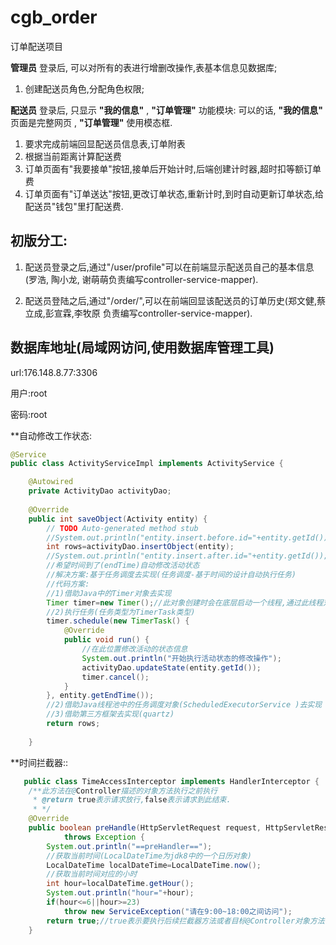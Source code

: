 # cgb_order

订单配送项目

**管理员** 登录后, 可以对所有的表进行增删改操作,表基本信息见数据库;

1. 创建配送员角色,分配角色权限;

**配送员**	登录后, 只显示 **"我的信息"** , **"订单管理"** 功能模块: 可以的话, **"我的信息"** 页面是完整网页 , **"订单管理"** 使用模态框.

1. 要求完成前端回显配送员信息表,订单附表
2. 根据当前距离计算配送费
3. 订单页面有"我要接单"按钮,接单后开始计时,后端创建计时器,超时扣等额订单费
4. 订单页面有"订单送达"按钮,更改订单状态,重新计时,到时自动更新订单状态,给配送员"钱包"里打配送费.



## 初版分工:

1. 配送员登录之后,通过"/user/profile"可以在前端显示配送员自己的基本信息(罗浩, 陶小龙, 谢萌萌负责编写controller-service-mapper).

2. 配送员登陆之后,通过"/order/",可以在前端回显该配送员的订单历史(郑文健,蔡立成,彭宣霖,李牧原 负责编写controller-service-mapper).

   

## 数据库地址(局域网访问,使用数据库管理工具)

url:176.148.8.77:3306  

用户:root

密码:root


**自动修改工作状态:
```java
@Service
public class ActivityServiceImpl implements ActivityService {

	@Autowired
	private ActivityDao activityDao;
	
	@Override
	public int saveObject(Activity entity) {
		// TODO Auto-generated method stub
		//System.out.println("entity.insert.before.id="+entity.getId());
		int rows=activityDao.insertObject(entity);
		//System.out.println("entity.insert.after.id="+entity.getId());
		//希望时间到了(endTime)自动修改活动状态
		//解决方案:基于任务调度去实现(任务调度-基于时间的设计自动执行任务)
		//代码方案:
		//1)借助Java中的Timer对象去实现
		Timer timer=new Timer();//此对象创建时会在底层启动一个线程,通过此线程对时间进行监控
		//2)执行任务(任务类型为TimerTask类型)
		timer.schedule(new TimerTask() {
			@Override
			public void run() {
				//在此位置修改活动的状态信息
				System.out.println("开始执行活动状态的修改操作");
				activityDao.updateState(entity.getId());
				timer.cancel();
			}
		}, entity.getEndTime());
		//2)借助Java线程池中的任务调度对象(ScheduledExecutorService )去实现
		//3)借助第三方框架去实现(quartz)
		return rows;
	
	}
```

**时间拦截器::
```java
   public class TimeAccessInterceptor implements HandlerInterceptor {
    /**此方法在@Controller描述的对象方法执行之前执行
     * @return true表示请求放行,false表示请求到此结束.
     * */
	@Override
	public boolean preHandle(HttpServletRequest request, HttpServletResponse response, Object handler)
			throws Exception {
		System.out.println("==preHandler==");
		//获取当前时间(LocalDateTime为jdk8中的一个日历对象)
		LocalDateTime localDateTime=LocalDateTime.now();
		//获取当前时间对应的小时
		int hour=localDateTime.getHour();
		System.out.println("hour="+hour);
		if(hour<=6||hour>=23) 
			throw new ServiceException("请在9:00~18:00之间访问");
		return true;//true表示要执行后续拦截器方法或者目标@Controller对象方法
	}
```

